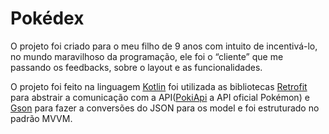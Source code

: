 # Pokédex
O projeto foi criado para o meu filho de 9 anos com intuito de incentivá-lo, no mundo maravilhoso da programação, ele foi o “cliente” que me passando os feedbacks, sobre o layout e as funcionalidades.

O projeto foi feito na linguagem [Kotlin](https://developer.android.com/kotlin) foi utilizada as bibliotecas [Retrofit](https://square.github.io/retrofit/) para abstrair a comunicação com a API([PokiApi](https://pokeapi.co/docs/v2) a API oficial Pokémon) e [Gson](https://github.com/google/gson) para fazer a conversões do JSON para os model e foi estruturado no padrão MVVM.









